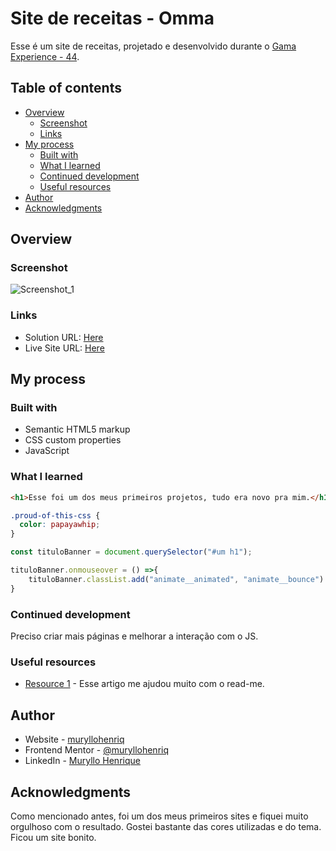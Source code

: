 # Site de receitas - Omma

Esse é um site de receitas, projetado e desenvolvido durante o [Gama Experience - 44](https://gama.academy).

## Table of contents

- [Overview](#overview)
  - [Screenshot](#screenshot)
  - [Links](#links)
- [My process](#my-process)
  - [Built with](#built-with)
  - [What I learned](#what-i-learned)
  - [Continued development](#continued-development)
  - [Useful resources](#useful-resources)
- [Author](#author)
- [Acknowledgments](#acknowledgments)

## Overview

### Screenshot

![Screenshot_1](https://user-images.githubusercontent.com/105292489/195603067-5ea165e0-6f10-4c51-81f8-cca88f3bc68b.jpg)

### Links

- Solution URL: [Here](https://github.com/muryllohenriq/Site-Omma)
- Live Site URL: [Here](https://muryllohenriq.github.io/Site-Omma/index.html)

## My process

### Built with

- Semantic HTML5 markup
- CSS custom properties
- JavaScript

### What I learned

```html
<h1>Esse foi um dos meus primeiros projetos, tudo era novo pra mim.</h1>
```
```css
.proud-of-this-css {
  color: papayawhip;
}
```
```js
const tituloBanner = document.querySelector("#um h1");

tituloBanner.onmouseover = () =>{
    tituloBanner.classList.add("animate__animated", "animate__bounce")
}
```
### Continued development

Preciso criar mais páginas e melhorar a interação com o JS.

### Useful resources

- [Resource 1](https://www.markdownguide.org) - Esse artigo me ajudou muito com o read-me.

## Author

- Website - [muryllohenriq](https://github.com/muryllohenriq)
- Frontend Mentor - [@muryllohenriq](https://www.frontendmentor.io/profile/muryllohenriq)
- LinkedIn - [Muryllo Henrique](https://www.linkedin.com/in/muryllohenrique/)

## Acknowledgments

Como mencionado antes, foi um dos meus primeiros sites e fiquei muito orgulhoso com o resultado. Gostei bastante das cores utilizadas e do tema. Ficou um site bonito.

